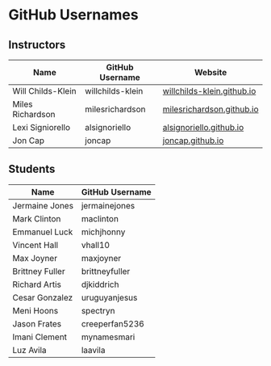 # GitHub Usernames #


## Instructors ##
|         Name          |   GitHub Username | Website                                                       |
| --------------------- | ----------------- | --------------------------------------------------------------|
|   Will Childs-Klein   | willchilds-klein  | [willchilds-klein.github.io](willchilds-klein.github.io)      |
|   Miles Richardson    | milesrichardson   | [milesrichardson.github.io](milesrichardson.github.io)        |
|   Lexi Signiorello    | alsignoriello     | [alsignoriello.github.io](alsignoriello.github.io)            |
|   Jon Cap             | joncap            | [joncap.github.io](joncap.github.io)                          |


## Students ##
|        Name       |   GitHub Username |
| ----------------- |  ---------------- |
|   Jermaine Jones  |   jermainejones   |
|   Mark Clinton    |   maclinton       |
|   Emmanuel Luck   |   michjhonny      |
|   Vincent Hall    |   vhall10         |
|   Max Joyner      |   maxjoyner       |
|   Brittney Fuller |   brittneyfuller  |
|   Richard Artis   |   djkiddrich      |
|   Cesar Gonzalez  |   uruguyanjesus   |
|   Meni Hoons      |   spectryn        |
|   Jason Frates    |   creeperfan5236  |
|   Imani Clement   |   mynamesmari     |
|   Luz Avila       |   laavila         |
